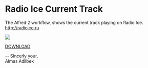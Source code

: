 Radio Ice Current Track
==============

The Alfred 2 workflow, shows the current track playing on Radio Ice. http://radioice.ru

![](http://mixdesign.kz/api/icetrack/icetrack1.jpg)

[DOWNLOAD](http://take.ms/g4swf)

--
Sincerly your,<br>
Almas Adilbek
